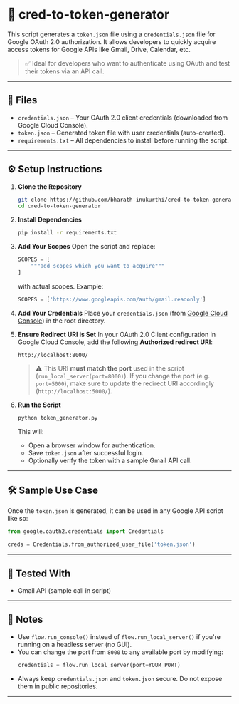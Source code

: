 # 🔐 cred-to-token-generator

This script generates a `token.json` file using a `credentials.json` file for Google OAuth 2.0 authorization. It allows developers to quickly acquire access tokens for Google APIs like Gmail, Drive, Calendar, etc.

> ✅ Ideal for developers who want to authenticate using OAuth and test their tokens via an API call.

---

## 📁 Files

- `credentials.json` – Your OAuth 2.0 client credentials (downloaded from Google Cloud Console).
- `token.json` – Generated token file with user credentials (auto-created).
- `requirements.txt` – All dependencies to install before running the script.

---

## ⚙️ Setup Instructions

1. **Clone the Repository**
   ```bash
   git clone https://github.com/bharath-inukurthi/cred-to-token-generator.git
   cd cred-to-token-generator
   ```

2. **Install Dependencies**
   ```bash
   pip install -r requirements.txt
   ```

3. **Add Your Scopes**
   Open the script and replace:
   ```python
   SCOPES = [
       """add scopes which you want to acquire"""
   ]
   ```
   with actual scopes. Example:
   ```python
   SCOPES = ['https://www.googleapis.com/auth/gmail.readonly']
   ```

4. **Add Your Credentials**
   Place your `credentials.json` (from [Google Cloud Console](https://console.cloud.google.com/apis/credentials)) in the root directory.

5. **Ensure Redirect URI is Set**
   In your OAuth 2.0 Client configuration in Google Cloud Console, add the following **Authorized redirect URI**:
   ```
   http://localhost:8000/
   ```
   > ⚠️ This URI **must match the port** used in the script (`run_local_server(port=8000)`). If you change the port (e.g. `port=5000`), make sure to update the redirect URI accordingly (`http://localhost:5000/`).

6. **Run the Script**
   ```bash
   python token_generator.py
   ```

   This will:
   - Open a browser window for authentication.
   - Save `token.json` after successful login.
   - Optionally verify the token with a sample Gmail API call.

---

## 🛠 Sample Use Case

Once the `token.json` is generated, it can be used in any Google API script like so:
```python
from google.oauth2.credentials import Credentials

creds = Credentials.from_authorized_user_file('token.json')
```

---

## 🧪 Tested With

- Gmail API (sample call in script)

---

## 📌 Notes

- Use `flow.run_console()` instead of `flow.run_local_server()` if you're running on a headless server (no GUI).
- You can change the port from `8000` to any available port by modifying:
  ```python
  credentials = flow.run_local_server(port=YOUR_PORT)
  ```
- Always keep `credentials.json` and `token.json` secure. Do not expose them in public repositories.

---
